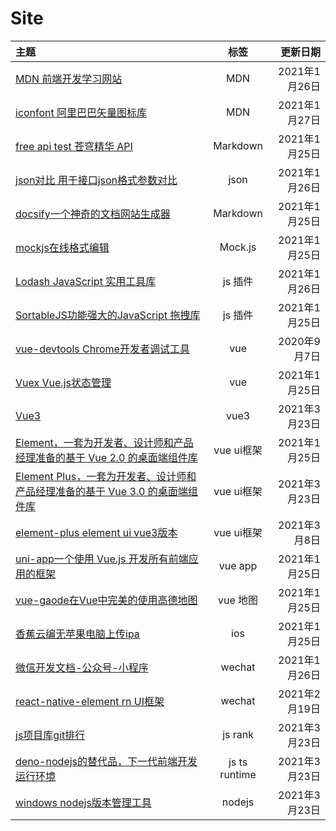# Site
| 主题                                                                                                                                          |     标签      |      更新日期 |
| :-------------------------------------------------------------------------------------------------------------------------------------------- | :-----------: | ------------: |
| [MDN 前端开发学习网站](https://developer.mozilla.org/zh-CN/)                                                                                  |      MDN      | 2021年1月26日 |
| [iconfont  阿里巴巴矢量图标库](https://www.iconfont.cn/)                                                                                      |      MDN      | 2021年1月27日 |
| [free api test 苍穹精华 API](https://api.xhboke.com/doc/)                                                                                     |   Markdown    | 2021年1月25日 |
| [json对比 用于接口json格式参数对比](https://www.sojson.com/jsondiff.html)                                                                     |     json      | 2021年1月26日 |
| [docsify一个神奇的文档网站生成器](https://docsify.js.org/#/zh-cn/)                                                                            |   Markdown    | 2021年1月25日 |
| [mockjs在线格式编辑](http://mockjs.com/0.1/editor.html#help)                                                                                  |    Mock.js    | 2021年1月25日 |
| [Lodash JavaScript 实用工具库](https://www.lodashjs.com/)                                                                                     |    js 插件    | 2021年1月26日 |
| [SortableJS功能强大的JavaScript 拖拽库](http://www.sortablejs.com)                                                                            |    js 插件    | 2021年1月25日 |
| [vue-devtools Chrome开发者调试工具](https://github.com/vuejs/vue-devtools)                                                                    |      vue      |  2020年9月7日 |
| [Vuex Vue.js状态管理](https://vuex.vuejs.org/zh/guide/)                                                                                       |      vue      | 2021年1月25日 |
| [Vue3](https://v3.cn.vuejs.org)                                                                                                               |     vue3      | 2021年3月23日 |
| [Element，一套为开发者、设计师和产品经理准备的基于 Vue 2.0 的桌面端组件库](https://element.eleme.cn/#/zh-CN/component/installation)           |  vue ui框架   | 2021年1月25日 |
| [Element Plus，一套为开发者、设计师和产品经理准备的基于 Vue 3.0 的桌面端组件库](https://element-plus.gitee.io/#/zh-CN/component/installation) |  vue ui框架   | 2021年3月23日 |
| [element-plus element ui vue3版本](https://element-plus.gitee.io/#/zh-CN/component/installation)                                              |  vue ui框架   |  2021年3月8日 |
| [uni-app一个使用 Vue.js 开发所有前端应用的框架](https://uniapp.dcloud.net.cn/quickstart-cli)                                                  |    vue app    | 2021年1月25日 |
| [vue-gaode在Vue中完美的使用高德地图](http://vue-gaode.rxshc.com/)                                                                             |   vue 地图    | 2021年1月25日 |
| [香蕉云编无苹果电脑上传ipa](https://www.yunedit.com/)                                                                                         |      ios      | 2021年1月25日 |
| [微信开发文档-公众号-小程序](https://developers.weixin.qq.com/doc/)                                                                           |    wechat     | 2021年1月26日 |
| [react-native-element rn UI框架](https://reactnativeelements.com/docs/)                                                                       |    wechat     | 2021年2月19日 |
| [js项目库git排行](https://bestofjs.org/)                                                                                                      |    js rank    | 2021年3月23日 |
| [deno-nodejs的替代品，下一代前端开发运行环境](https://deno.land/)                                                                             | js ts runtime | 2021年3月23日 |
| [windows nodejs版本管理工具](https://github.com/coreybutler/nvm-windows/releases)                                                             |    nodejs     | 2021年3月23日 |

